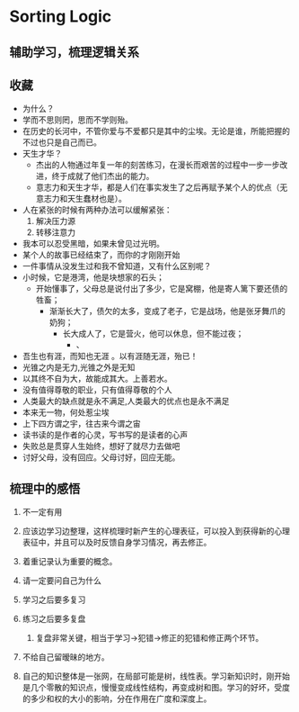 # Sorting Logic

## 辅助学习，梳理逻辑关系

## 收藏

- 为什么？
- 学而不思则罔，思而不学则殆。
- 在历史的长河中，不管你爱与不爱都只是其中的尘埃。无论是谁，所能把握的不过也只是自己而已。
- 天生才华？
  - 杰出的人物通过年复一年的刻苦练习，在漫长而艰苦的过程中一步一步改进，终于成就了他们杰出的能力。
  - 意志力和天生才华，都是人们在事实发生了之后再赋予某个人的优点（无意志力和天生蠢材也是）。
- 人在紧张的时候有两种办法可以缓解紧张：
  1. 解决压力源
  2. 转移注意力
- 我本可以忍受黑暗，如果未曾见过光明。
- 某个人的故事已经结束了，而你的才刚刚开始
- 一件事情从没发生过和我不曾知道，又有什么区别呢？
- 小时候，它是港湾，他是块想家的石头；
  - 开始懂事了，父母总是说付出了多少，它是窝棚，他是寄人篱下要还债的牲畜；
    - 渐渐长大了，债欠的太多，变成了老子，它是战场，他是张牙舞爪的奶狗；
      - 长大成人了，它是营火，他可以休息，但不能过夜；
        - 、
- 吾生也有涯，而知也无涯 。以有涯随无涯，殆已！
- 光锥之内是无力,光锥之外是无知
- 以其终不自为大，故能成其大。上善若水。
- 没有值得尊敬的职业，只有值得尊敬的个人
- 人类最大的缺点就是永不满足,人类最大的优点也是永不满足
- 本来无一物，何处惹尘埃
- 上下四方谓之宇，往古来今谓之宙
- 读书读的是作者的心灵，写书写的是读者的心声
- 失败总是贯穿人生始终，想好了就尽力去做吧
- 讨好父母，没有回应。父母讨好，回应无能。


## 梳理中的感悟

1. 不一定有用
2. 应该边学习边整理，这样梳理时新产生的心理表征，可以投入到获得新的心理表征中，并且可以及时反馈自身学习情况，再去修正。
3. 着重记录认为重要的概念。
4. 请一定要问自己为什么
5. 学习之后要多复习
6. 练习之后要多复盘
   1. 复盘非常关键，相当于学习->犯错->修正的犯错和修正两个环节。

7. 不给自己留暧昧的地方。

8. 自己的知识整体是一张网，在局部可能是树，线性表。学习新知识时，刚开始是几个零散的知识点，慢慢变成线性结构，再变成树和图。学习的好坏，受度的多少和权的大小的影响，分在作用在广度和深度上。
